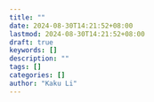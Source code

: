 ```yaml
---
title: ""
date: 2024-08-30T14:21:52+08:00
lastmod: 2024-08-30T14:21:52+08:00
draft: true
keywords: []
description: ""
tags: []
categories: []
author: "Kaku Li"
---
```


